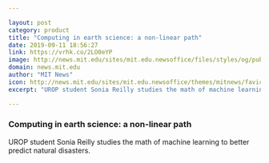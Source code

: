 ```yaml
---

layout: post
category: product
title: "Computing in earth science: a non-linear path"
date: 2019-09-11 18:56:27
link: https://vrhk.co/2LO0eYP
image: http://news.mit.edu/sites/mit.edu.newsoffice/files/styles/og/public/images/2019/ravela-reilley-mit-eaps-urop-00.jpg
domain: news.mit.edu
author: "MIT News"
icon: http://news.mit.edu/sites/mit.edu.newsoffice/themes/mitnews/favicon.ico
excerpt: "UROP student Sonia Reilly studies the math of machine learning to better predict natural disasters."

---
```


### Computing in earth science: a non-linear path

UROP student Sonia Reilly studies the math of machine learning to better predict natural disasters.